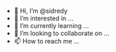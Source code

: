 - 👋 Hi, I’m @sidredy
- 👀 I’m interested in ...
- 🌱 I’m currently learning ...
- 💞️ I’m looking to collaborate on ...
- 📫 How to reach me ...

<!---
sidredy/sidredy is a ✨ special ✨ repository because its `README.md` (this file) appears on your GitHub profile.
You can click the Preview link to take a look at your changes.
--->
